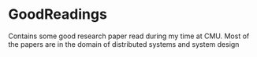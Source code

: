 # GoodReadings
Contains some good research paper read during my time at CMU. Most of the papers are in the domain of distributed systems and system design
